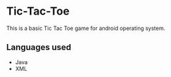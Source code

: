 # Tic-Tac-Toe
This is a basic Tic Tac Toe game for android operating system.
## Languages used
* Java
* XML
